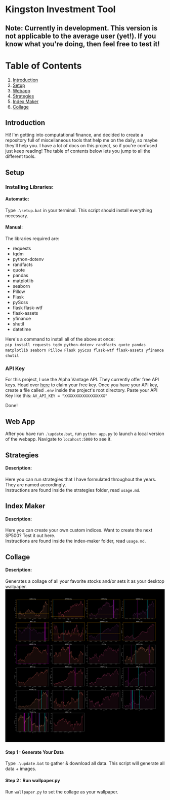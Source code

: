 # Kingston Investment Tool

## Note: Currently in development. This version is not applicable to the average user (yet!). If you know what you're doing, then feel free to test it!

# Table of Contents
1. [Introduction](#Introduction)
2. [Setup](#Setup)
3. [Webapp](#Webapp)
4. [Strategies](#Strategies)
5. [Index Maker](#index-maker)
6. [Collage](#Collage)

## Introduction 
Hi! I'm getting into computational finance, and decided to create a repository full of miscellaneous tools that help me on the daily, so maybe they'll help you. I have a lot of docs on this project, so if you're confused just keep reading! The table of contents below lets you jump to all the different tools.

## Setup
### Installing Libraries:
#### Automatic:
Type `.\setup.bat` in your terminal. This script should install everything necessary.
#### Manual:
The libraries required are:
- requests
- tqdm
- python-dotenv
- randfacts
- quote
- pandas
- matplotlib
- seaborn
- Pillow
- Flask
- pyScss
- flask flask-wtf
- flask-assets
- yfinance
- shutil
- datetime

Here's a command to install all of the above at once:<br>
``pip install requests tqdm python-dotenv randfacts quote pandas matplotlib seaborn Pillow Flask pyScss flask-wtf flask-assets yfinance shutil``
<br>

### API Key
For this project, I use the Alpha Vantage API. They currently offer free API keys. Head over [here](https://www.alphavantage.co/support/#api-key) to claim your free key.
Once you have your API key, create a file called `.env` inside the project's root directory.
Paste your API Key like this: `AV_API_KEY = "XXXXXXXXXXXXXXXXXX"`

Done!
<br>

## Web App
After you have run `.\update.bat`, run `python app.py` to launch a local version of the webapp. Navigate to `locahost:5000` to see it.

## Strategies
#### Description: <br>
Here you can run strategies that I have formulated throughout the years. They are named accordingly.  <br>
Instructions are found inside the strategies folder, read ``usage.md``.

## Index Maker
#### Description: <br>
Here you can create your own custom indices. Want to create the next SP500? Test it out here. <br>
Instructions are found inside the index-maker folder, read ``usage.md``.

## Collage
#### Description: <br>
Generates a collage of all your favorite stocks and/or sets it as your desktop wallpaper.
![example](https://raw.githubusercontent.com/gholtzap/kingston-invest/master/collage.png)

#### Step 1 : Generate Your Data

Type `.\update.bat` to gather & download all data. This script will generate all data + images.
<br>

#### Step 2 : Run wallpaper.py
Run  ``wallpaper.py`` to set the collage as your wallpaper.


